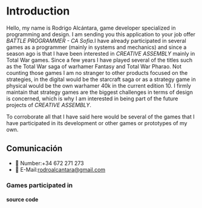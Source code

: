 # Introduction

Hello, my name is Rodrigo Alcántara, game developer specialized in programming and design. I am sending you this application to your job offer *BATTLE PROGRAMMER - CA Sofia*.I have already participated in several games as a programmer (mainly in systems and mechanics) and since a season ago is that I have been interested in *CREATIVE ASSEMBLY* mainly in Total War games. Since a few years I have played several of the titles such as the Total War saga of warhamer Fantasy and Total War Pharao. Not counting those games I am no stranger to other products focused on the strategies, in the digital would be the starcraft saga or as a strategy game in physical would be the own warhamer 40k in the current edition 10. I firmly maintain that strategy games are the biggest challenges in terms of design is concerned, which is why I am interested in being part of the future projects of *CREATIVE ASSEMBLY*.

To corroborate all that I have said here would be several of the games that I have participated in its development or other games or prototypes of my own.

## Comunicación

- 💬 Number:+34 672 271 273 
- 📧 E-Mail:rodroalcantara@gmail.com

### Games participated in


#### source code






